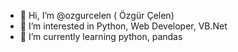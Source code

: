 - 👋 Hi, I’m @ozgurcelen ( Özgür Çelen) 
- 👀 I’m interested in Python, Web Developer, VB.Net 
- 🌱 I’m currently learning python, pandas

<!---
Merhaba, 

Çalışmalarımın özetlerini github dan paylaşıyorum. Örnekler ve scriptleri özellikle gelişime açık arkadaşlar için paylaşıyorum.
--->
